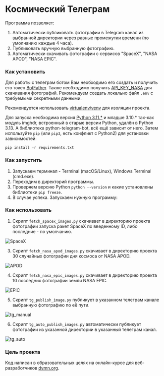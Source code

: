 # Космический Телеграм

Программа позволяет:
1. Автоматически публиковать фотографии в Telegram канал из выбранной директории через равные промежутки времени (по умолчанию каждые 4 часа).
2. Публиковать вручную выбранную фотографию.
3. Автоматически скачивать фотографии с сервисов "SpaceX", "NASA APOD", "NASA EPIC".


### Как установить

Для работы с телеграм ботом Вам необходимо его создать и получить его токен [BotFather](https://telegram.me/BotFather).
Также необходимо получить [API_KEY_NASA](https://api.nasa.gov) для скачивания фотографий.
Рекомендуем создать локально файл `.env` с требуемыми секретными данными.

Рекомендуется использовать [virtualenv/venv](https://docs.python.org/3/library/venv.html) для изоляции проекта. 

Для запуска необходима версия [Python 3.11.*](https://www.python.org/downloads/) и младше 3.10.* так-как модуль imghdr, встроенный в старые версии Python, удалён в Python 3.13. А библиотека python-telegram-bot, всё ещё зависит от него.
Затем используйте `pip` (или `pip3`, есть конфликт с Python2) для установки зависимостей:
```
pip install -r requirements.txt
```

### Как запустить ###

1. Запускаем терминал - Terminal (macOS/Linux), Windows Terminal (cmd.exe).
2. Переходим в директорий программы.
3. Проверяем версию Python `python --version` и какие установлены библиотеки `pip freeze`.
4. В случае успеха. Запускаем нужную программу:

### Как использовать ###

1. Скрипт `fetch_spacex_images.py` скачивает в директорию проекта фотографии запуска ракет SpaceX по введенному ID, либо последние - по умолчанию.

![SpaceX](<gif/SpaceX.gif>)

3. Скрипт `fetch_nasa_apod_images.py` скачивает в директорию проекта 30 случайных фотографии дня космоса от NASA APOD.

![APOD](gif/NASA_APOD.gif)

4. Скрипт `fetch_nasa_epic_images.py` скачивает в директорию проекта 10 последних фотографии земли NASA EPIC.

![EPIC](gif/NASA_EPIC.gif)

5. Скрипт `tg_publish_image.py` публикует в указанном телеграм канале выбранную фотографию по её пути.

![tg_manual](gif/tg_publish.gif)

6. Скрипт `tg_auto_publish_images.py` автоматически публикует фотографии из указанной директории в указанный телеграм канал.

![tg_auto](gif/tg_auto.gif)

### Цель проекта

Код написан в образовательных целях на онлайн-курсе для веб-разработчиков [dvmn.org](https://dvmn.org/).

